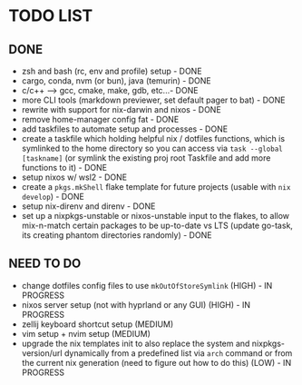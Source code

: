# TODO LIST

## DONE
- zsh and bash (rc, env and profile) setup - DONE
- cargo, conda, nvm (or bun), java (temurin) - DONE
- c/c++ --> gcc, cmake, make, gdb, etc...- DONE
- more CLI tools (markdown previewer, set default pager to bat) - DONE
- rewrite with support for nix-darwin and nixos - DONE
- remove home-manager config fat - DONE
- add taskfiles to automate setup and processes - DONE
- create a taskfile which holding helpful nix / dotfiles functions, which is symlinked to the home directory so you can access via `task --global [taskname]` (or symlink the existing proj root Taskfile and add more functions to it) - DONE
- setup nixos w/ wsl2 - DONE
- create a `pkgs.mkShell` flake template for future projects (usable with `nix develop`) - DONE
- setup nix-direnv and direnv - DONE
- set up a nixpkgs-unstable or nixos-unstable input to the flakes, to allow mix-n-match certain packages to be up-to-date vs LTS (update go-task, its creating phantom directories randomly) - DONE

## NEED TO DO
- change dotfiles config files to use `mkOutOfStoreSymlink` (HIGH) - IN PROGRESS
- nixos server setup (not with hyprland or any GUI) (HIGH) - IN PROGRESS
- zellij keyboard shortcut setup (MEDIUM)
- vim setup + nvim setup (MEDIUM)
- upgrade the nix templates init to also replace the system and nixpkgs-version/url dynamically from a predefined list via `arch` command or from the current nix generation (need to figure out how to do this) (LOW) - IN PROGRESS
